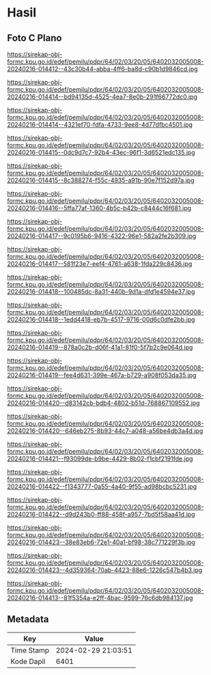 # Hasil

## Foto C Plano

https://sirekap-obj-formc.kpu.go.id/edef/pemilu/pdpr/64/02/03/20/05/6402032005008-20240216-014412--43c30b44-abba-4ff6-ba8d-c90b1d9846cd.jpg

https://sirekap-obj-formc.kpu.go.id/edef/pemilu/pdpr/64/02/03/20/05/6402032005008-20240216-014414--bd94135d-4525-4ea7-8e0b-291f66772dc0.jpg

https://sirekap-obj-formc.kpu.go.id/edef/pemilu/pdpr/64/02/03/20/05/6402032005008-20240216-014414--4321ef70-fdfa-4733-9ee8-4d77dfbc4501.jpg

https://sirekap-obj-formc.kpu.go.id/edef/pemilu/pdpr/64/02/03/20/05/6402032005008-20240216-014415--0dc9d7c7-92b4-43ec-96f1-3d6521edc135.jpg

https://sirekap-obj-formc.kpu.go.id/edef/pemilu/pdpr/64/02/03/20/05/6402032005008-20240216-014415--8c388274-f55c-4935-a91b-90e7f152d97a.jpg

https://sirekap-obj-formc.kpu.go.id/edef/pemilu/pdpr/64/02/03/20/05/6402032005008-20240216-014416--5ffa77af-1360-4b5c-b42b-c8444c16f681.jpg

https://sirekap-obj-formc.kpu.go.id/edef/pemilu/pdpr/64/02/03/20/05/6402032005008-20240216-014417--9c0195b6-9416-4322-96e1-582a2fe2b309.jpg

https://sirekap-obj-formc.kpu.go.id/edef/pemilu/pdpr/64/02/03/20/05/6402032005008-20240216-014417--581f23e7-eef4-4761-a638-1fda229c8436.jpg

https://sirekap-obj-formc.kpu.go.id/edef/pemilu/pdpr/64/02/03/20/05/6402032005008-20240216-014418--100485dc-8a31-440b-9d1a-dfd1e4594e37.jpg

https://sirekap-obj-formc.kpu.go.id/edef/pemilu/pdpr/64/02/03/20/05/6402032005008-20240216-014418--1edd4418-eb7b-4517-9716-00d6c0dfe2bb.jpg

https://sirekap-obj-formc.kpu.go.id/edef/pemilu/pdpr/64/02/03/20/05/6402032005008-20240216-014419--878a0c2b-d06f-41a1-81f0-5f7b2c9e064d.jpg

https://sirekap-obj-formc.kpu.go.id/edef/pemilu/pdpr/64/02/03/20/05/6402032005008-20240216-014419--fee4d631-399e-467a-b729-a908f053da35.jpg

https://sirekap-obj-formc.kpu.go.id/edef/pemilu/pdpr/64/02/03/20/05/6402032005008-20240216-014420--d83142cb-bdb4-4802-b51d-768867109552.jpg

https://sirekap-obj-formc.kpu.go.id/edef/pemilu/pdpr/64/02/03/20/05/6402032005008-20240216-014420--646eb275-8b93-44c7-a048-a56be4db3a4d.jpg

https://sirekap-obj-formc.kpu.go.id/edef/pemilu/pdpr/64/02/03/20/05/6402032005008-20240216-014421--f93099de-b9be-4429-8b02-f1cbf2191fde.jpg

https://sirekap-obj-formc.kpu.go.id/edef/pemilu/pdpr/64/02/03/20/05/6402032005008-20240216-014422--f1343777-0a55-4a40-9f55-ad98bcbc5231.jpg

https://sirekap-obj-formc.kpu.go.id/edef/pemilu/pdpr/64/02/03/20/05/6402032005008-20240216-014422--d9d243b0-ff88-458f-a957-7bd5f58aa41d.jpg

https://sirekap-obj-formc.kpu.go.id/edef/pemilu/pdpr/64/02/03/20/05/6402032005008-20240216-014423--38e83eb6-72e1-40a1-bf98-38c771229f3b.jpg

https://sirekap-obj-formc.kpu.go.id/edef/pemilu/pdpr/64/02/03/20/05/6402032005008-20240216-014423--4d359364-70ab-4423-88e6-1226c547b4b3.jpg

https://sirekap-obj-formc.kpu.go.id/edef/pemilu/pdpr/64/02/03/20/05/6402032005008-20240216-014413--81f5354a-e2ff-4bac-9599-76c6db984137.jpg


## Metadata

| Key        | Value               |
| ---------- | ------------------- |
| Time Stamp | 2024-02-29 21:03:51 |
| Kode Dapil | 6401                |




